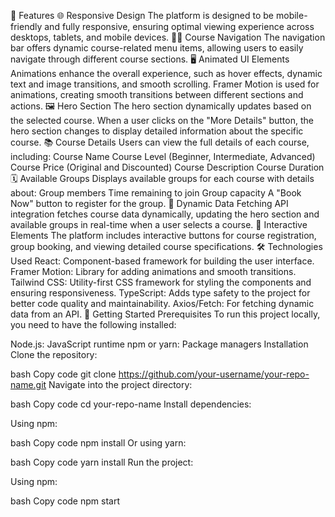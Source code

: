 🎨 Features
🌐 Responsive Design
The platform is designed to be mobile-friendly and fully responsive, ensuring optimal viewing experience across desktops, tablets, and mobile devices.
🧑‍🏫 Course Navigation
The navigation bar offers dynamic course-related menu items, allowing users to easily navigate through different course sections.
🖥️ Animated UI Elements
Animations enhance the overall experience, such as hover effects, dynamic text and image transitions, and smooth scrolling.
Framer Motion is used for animations, creating smooth transitions between different sections and actions.
🖼️ Hero Section
The hero section dynamically updates based on the selected course. When a user clicks on the "More Details" button, the hero section changes to display detailed information about the specific course.
📚 Course Details
Users can view the full details of each course, including:
Course Name
Course Level (Beginner, Intermediate, Advanced)
Course Price (Original and Discounted)
Course Description
Course Duration
🗓️ Available Groups
Displays available groups for each course with details about:
Group members
Time remaining to join
Group capacity
A "Book Now" button to register for the group.
🔄 Dynamic Data Fetching
API integration fetches course data dynamically, updating the hero section and available groups in real-time when a user selects a course.
🎯 Interactive Elements
The platform includes interactive buttons for course registration, group booking, and viewing detailed course specifications.
🛠️ Technologies Used
React: Component-based framework for building the user interface.
Framer Motion: Library for adding animations and smooth transitions.
Tailwind CSS: Utility-first CSS framework for styling the components and ensuring responsiveness.
TypeScript: Adds type safety to the project for better code quality and maintainability.
Axios/Fetch: For fetching dynamic data from an API.
🚀 Getting Started
Prerequisites
To run this project locally, you need to have the following installed:

Node.js: JavaScript runtime
npm or yarn: Package managers
Installation
Clone the repository:

bash
Copy code
git clone https://github.com/your-username/your-repo-name.git
Navigate into the project directory:

bash
Copy code
cd your-repo-name
Install dependencies:

Using npm:

bash
Copy code
npm install
Or using yarn:

bash
Copy code
yarn install
Run the project:

Using npm:

bash
Copy code
npm start
